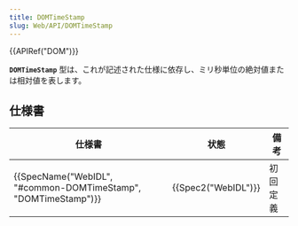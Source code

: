 ```yaml
---
title: DOMTimeStamp
slug: Web/API/DOMTimeStamp
---
```


{{APIRef("DOM")}}

**`DOMTimeStamp`** 型は、これが記述された仕様に依存し、ミリ秒単位の絶対値または相対値を表します。

## 仕様書

| 仕様書                                                                               | 状態                     | 備考     |
| ------------------------------------------------------------------------------------ | ------------------------ | -------- |
| {{SpecName("WebIDL", "#common-DOMTimeStamp", "DOMTimeStamp")}} | {{Spec2("WebIDL")}} | 初回定義 |
